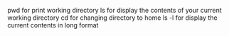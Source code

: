 pwd for print working directory
ls for display the contents of your current working directory
cd for changing directory to home
ls -l for display the current contents in long format
